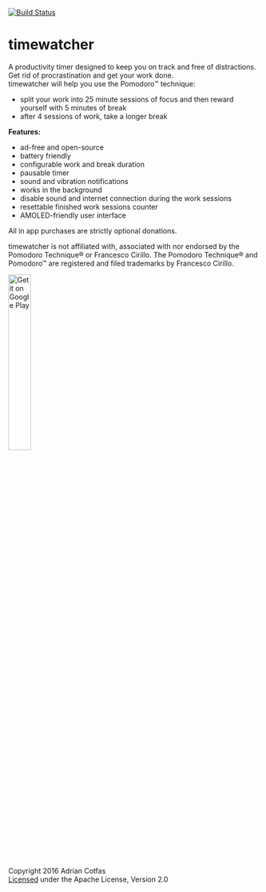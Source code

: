 [![Build Status](https://travis-ci.org/techsial/timewatcher.svg?branch=master)](https://travis-ci.org/techsial/timewatcher)

# timewatcher

A productivity timer designed to keep you on track and free of distractions.  
Get rid of procrastination and get your work done.  
timewatcher will help you use the Pomodoro™ technique:
- split your work into 25 minute sessions of focus and then reward yourself with 5 minutes of break  
- after 4 sessions of work, take a longer break  
  
**Features:**
- ad-free and open-source
- battery friendly
- configurable work and break duration
- pausable timer
- sound and vibration notifications
- works in the background
- disable sound and internet connection during the work sessions
- resettable finished work sessions counter
- AMOLED-friendly user interface

All in app purchases are strictly optional donations.

timewatcher is not affiliated with, associated with nor endorsed by the Pomodoro Technique® or Francesco Cirillo.
The Pomodoro Technique® and Pomodoro™ are registered and filed trademarks by Francesco Cirillo.

<a href='https://play.google.com/store/apps/details?id=com.techsial.apps.timewatcher.productivity.timer&utm_source=global_co&utm_medium=prtnr&utm_content=Mar2515&utm_campaign=PartBadge&pcampaignid=MKT-Other-global-all-co-prtnr-py-PartBadge-Mar2515-1'><img alt='Get it on Google Play' src='https://play.google.com/intl/en_us/badges/images/generic/en_badge_web_generic.png' width="30%" height="30%" /></a>

Copyright 2016 Adrian Cotfas  
[Licensed](https://github.com/techsial/timewatcher/blob/master/LICENCE.md) under the Apache License, Version 2.0
